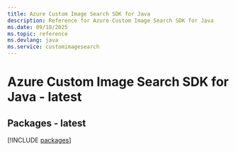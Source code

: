 ```yaml
---
title: Azure Custom Image Search SDK for Java
description: Reference for Azure Custom Image Search SDK for Java
ms.date: 09/18/2025
ms.topic: reference
ms.devlang: java
ms.service: customimagesearch
---
```

# Azure Custom Image Search SDK for Java - latest
## Packages - latest
[!INCLUDE [packages](custom-image-search-index.md)]